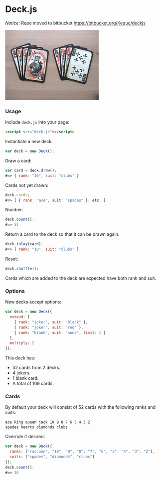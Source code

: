 # Deck.js

*Notice:* Repo moved to bitbucket https://bitbucket.org/Kequc/deckjs

<img src="https://raw.githubusercontent.com/Kequc/deckjs/master/images/cards.jpg" alt="Cards" width="300" height="225" />

### Usage

Include `deck.js` into your page:
```html
<script src="deck.js"></script>
```

Instantiate a new deck:
```javascript
var deck = new Deck();
```

Draw a card:
```javascript
var card = deck.draw();
#=> { rank: "10", suit: "clubs" }
```

Cards not yet drawn:
```javascript
deck.cards;
#=> [ { rank: "ace", suit: "spades" }, etc. ]
```

Number:
```javascript
deck.count();
#=> 51
```

Return a card to the deck so that it can be drawn again:
```javascript
deck.inlay(card);
#=> { rank: "10", suit: "clubs" }
```

Reset:
```javascript
deck.shuffle();
```

Cards which are added to the deck are expected have both rank and suit.


### Options

New decks accept options:
```javascript
var deck = new Deck({
  extend: [
    { rank: "joker", suit: "black" },
    { rank: "joker", suit: "red" },
    { rank: "blank", suit: "none", limit: 1 }
  ],
  multiply: 2
});
```

This deck has:

* 52 cards from 2 decks.
* 4 jokers.
* 1 blank card.
* A total of 109 cards.

### Cards

By default your deck will consist of 52 cards with the following ranks and suits:

```
ace king queen jack 10 9 8 7 6 5 4 3 2
spades hearts diamonds clubs
```

Override if desired:
```javascript
var deck = new Deck({
  ranks: ["raccoon", "10", "9", "8", "7", "6", "5", "4", "3", "2"],
  suits: ["spades", "diamonds", "clubs"]
});
deck.count();
#=> 30
```
